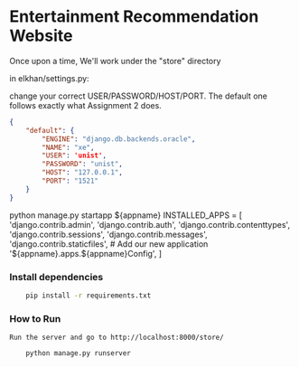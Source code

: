 # Entertainment Recommendation Website
Once upon a time, We'll work under the "store" directory


in elkhan/settings.py:

change your correct USER/PASSWORD/HOST/PORT.
The default one follows exactly what Assignment 2 does.
```json
{
    "default": {
        "ENGINE": "django.db.backends.oracle",
        "NAME": "xe",
        "USER": 'unist',
        "PASSWORD": "unist",
        "HOST": "127.0.0.1", 
        "PORT": "1521"
    }
}
```

python manage.py startapp ${appname}
INSTALLED_APPS = [
    'django.contrib.admin',
    'django.contrib.auth',
    'django.contrib.contenttypes',
    'django.contrib.sessions',
    'django.contrib.messages',
    'django.contrib.staticfiles',
     # Add our new application
    '${appname}.apps.${appname}Config',
]
### Install dependencies
```bash
    pip install -r requirements.txt
```
### How to Run
    Run the server and go to http://localhost:8000/store/
```bash
    python manage.py runserver
```
